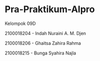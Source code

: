 # Pra-Praktikum-Alpro
Kelompok 09D 

2100018204 - Indah Nuraini A. M. Djen

2100018206 - Ghaitsa Zahira Rahma

2100018215 - Bunga Syahira Najla
